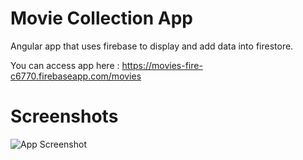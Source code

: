 # Movie Collection App

Angular app that uses firebase to display and add data into firestore.

You can access app here : https://movies-fire-c6770.firebaseapp.com/movies

# Screenshots

![App Screenshot](https://i.gyazo.com/840cf625942e81095b06c86de458094e.png)
